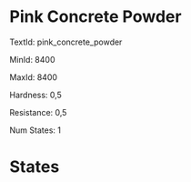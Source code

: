 # Pink Concrete Powder

TextId: pink_concrete_powder

MinId: 8400

MaxId: 8400

Hardness: 0,5

Resistance: 0,5


Num States: 1

# States
```

```